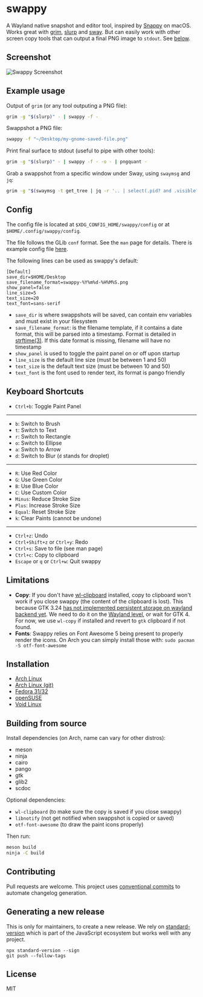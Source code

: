 # swappy

A Wayland native snapshot and editor tool, inspired by [Snappy] on macOS. Works great with [grim], [slurp] and [sway]. But can easily work with other screen copy tools that can output a final PNG image to `stdout`. See [below](#example-usage).

## Screenshot

![Swappy Screenshot](docs/images/screenshot-1.0.0.png)

## Example usage

Output of `grim` (or any tool outputing a PNG file):

```sh
grim -g "$(slurp)" - | swappy -f -
```

Swappshot a PNG file:

```sh
swappy -f "~/Desktop/my-gnome-saved-file.png"
```

Print final surface to stdout (useful to pipe with other tools):

```sh
grim -g "$(slurp)" - | swappy -f - -o - | pngquant -
```

Grab a swappshot from a specific window under Sway, using `swaymsg` and `jq`:

```sh
grim -g "$(swaymsg -t get_tree | jq -r '.. | select(.pid? and .visible?) | .rect | "\(.x),\(.y) \(.width)x\(.height)"' | slurp)" - | swappy -f -
```

## Config

The config file is located at `$XDG_CONFIG_HOME/swappy/config` or at `$HOME/.config/swappy/config`.

The file follows the GLib `conf` format. See the `man` page for details. There is example config file [here](example/config).

The following lines can be used as swappy's default:

```
[Default]
save_dir=$HOME/Desktop
save_filename_format=swappy-%Y%m%d-%H%M%S.png
show_panel=false
line_size=5
text_size=20
text_font=sans-serif
```

- `save_dir` is where swappshots will be saved, can contain env variables and must exist in your filesystem
- `save_filename_format`: is the filename template, if it contains a date format, this will be parsed into a timestamp. Format is detailed in [strftime(3)](https://linux.die.net/man/3/strftime). If this date format is missing, filename will have no timestamp
- `show_panel` is used to toggle the paint panel on or off upon startup
- `line_size` is the default line size (must be between 1 and 50)
- `text_size` is the default text size (must be between 10 and 50)
- `text_font` is the font used to render text, its format is pango friendly

## Keyboard Shortcuts

- `Ctrl+b`: Toggle Paint Panel

<hr>

- `b`: Switch to Brush
- `t`: Switch to Text
- `r`: Switch to Rectangle
- `o`: Switch to Ellipse
- `a`: Switch to Arrow
- `d`: Switch to Blur (`d` stands for droplet)

<hr>

- `R`: Use Red Color
- `G`: Use Green Color
- `B`: Use Blue Color
- `C`: Use Custom Color
- `Minus`: Reduce Stroke Size
- `Plus`: Increase Stroke Size
- `Equal`: Reset Stroke Size
- `k`: Clear Paints (cannot be undone)

<hr>

- `Ctrl+z`: Undo
- `Ctrl+Shift+z` or `Ctrl+y`: Redo
- `Ctrl+s`: Save to file (see man page)
- `Ctrl+c`: Copy to clipboard
- `Escape` or `q` or `Ctrl+w`: Quit swappy

## Limitations

- **Copy**: If you don't have [wl-clipboard] installed, copy to clipboard won't work if you close swappy (the content of the clipboard is lost). This because GTK 3.24 [has not implemented persistent storage on wayland backend yet](https://gitlab.gnome.org/GNOME/gtk/blob/3.24.13/gdk/wayland/gdkdisplay-wayland.c#L857). We need to do it on the [Wayland level](https://github.com/swaywm/wlr-protocols/blob/master/unstable/wlr-data-control-unstable-v1.xml), or wait for GTK 4. For now, we use `wl-copy` if installed and revert to `gtk` clipboard if not found.
- **Fonts**: Swappy relies on Font Awesome 5 being present to properly render the icons. On Arch you can simply install those with: `sudo pacman -S otf-font-awesome`

## Installation

- [Arch Linux](https://aur.archlinux.org/packages/swappy)
- [Arch Linux (git)](https://aur.archlinux.org/packages/swappy-git)
- [Fedora 31/32](https://copr.fedorainfracloud.org/coprs/wef/swappy)
- [openSUSE](https://build.opensuse.org/package/show/X11:Wayland/swappy)
- [Void Linux](https://github.com/void-linux/void-packages/tree/master/srcpkgs/swappy)

## Building from source

Install dependencies (on Arch, name can vary for other distros):

- meson
- ninja
- cairo
- pango
- gtk
- glib2
- scdoc

Optional dependencies:

- `wl-clipboard` (to make sure the copy is saved if you close swappy)
- `libnotify` (not get notified when swappshot is copied or saved)
- `otf-font-awesome` (to draw the paint icons properly)

Then run:

```sh
meson build
ninja -C build
```

## Contributing

Pull requests are welcome. This project uses [conventional commits](https://www.conventionalcommits.org/en/v1.0.0/) to automate changelog generation.

## Generating a new release

This is only for maintainers, to create a new release. We rely on [standard-version](https://github.com/conventional-changelog/standard-version) which is part of the JavaScript ecosystem but works well with any project.

```
npx standard-version --sign
git push --follow-tags
```

## License

MIT

[snappy]: http://snappy-app.com/
[slurp]: https://github.com/emersion/slurp
[grim]: https://github.com/emersion/grim
[sway]: https://github.com/swaywm/sway
[wl-clipboard]: https://github.com/bugaevc/wl-clipboard
